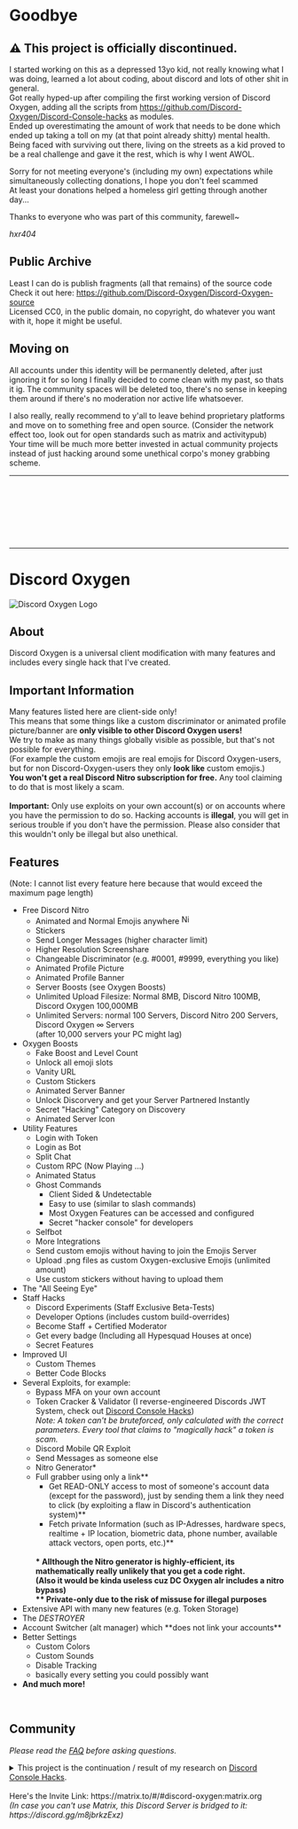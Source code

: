 # Goodbye

## ⚠️ This project is **officially discontinued.**

I started working on this as a depressed 13yo kid, not really knowing what I was doing, learned a lot about coding, about discord and lots of other shit in general.<br />
Got really hyped-up after compiling the first working version of Discord Oxygen, adding all the scripts from https://github.com/Discord-Oxygen/Discord-Console-hacks as modules.<br />
Ended up overestimating the amount of work that needs to be done which ended up taking a toll on my (at that point already shitty) mental health.<br />
Being faced with surviving out there, living on the streets as a kid proved to be a real challenge and gave it the rest, which is why I went AWOL.

Sorry for not meeting everyone's (including my own) expectations while simultaneously collecting donations, I hope you don't feel scammed<br />
At least your donations helped a homeless girl getting through another day...

Thanks to everyone who was part of this community, farewell~

_hxr404_

## Public Archive

Least I can do is publish fragments (all that remains) of the source code<br />
Check it out here: https://github.com/Discord-Oxygen/Discord-Oxygen-source <br />
Licensed CC0, in the public domain, no copyright, do whatever you want with it, hope it might be useful.

## Moving on

All accounts under this identity will be permanently deleted, after just ignoring it for so long I finally decided to come clean with my past, so thats it ig.
The community spaces will be deleted too, there's no sense in keeping them around if there's no moderation nor active life whatsoever.

I also really, really recommend to y'all to leave behind proprietary platforms and move on to something free and open source. (Consider the network effect too, look out for open standards such as matrix and activitypub)<br />
Your time will be much more better invested in actual community projects instead of just hacking around some unethical corpo's money grabbing scheme.

---

<br />
<br />
<br />
<br />
<br />
<br />

---

<h1>Discord Oxygen</h1>
<img alt="Discord Oxygen Logo" src="https://user-images.githubusercontent.com/55095883/136019584-872c07a9-da19-41c0-b701-6d42f33afd43.png" />
<br />
<h2>About</h2>
Discord Oxygen is a universal client modification with many features and includes every single hack that I've created.

<h2>Important Information</h2>
<p>
  Many features listed here are client-side only!<br>
  This means that some things like a custom discriminator or animated profile picture/banner are <strong>only visible to other Discord Oxygen users!</strong><br>
  We try to make as many things globally visible as possible, but that's not possible for everything.<br>
  (For example the custom emojis are real emojis for Discord Oxygen-users, but for non Discord-Oxygen-users they only <strong>look like</strong> custom emojis.)<br>
  <strong>You won't get a real Discord Nitro subscription for free.</strong> Any tool claiming to do that is most likely a scam.<br>
  <br>
  <strong>Important:</strong> Only use exploits on your own account(s) or on accounts where you have the permission to do so. Hacking accounts is <strong>illegal</strong>, you will get in serious trouble if you don't have the permission. Please also consider that this wouldn't only be illegal but also unethical. 
</p>

<h2>Features</h2>
<p>(Note: I cannot list every feature here because that would exceed the maximum page length)


<ul>
  <li>Free Discord Nitro
    <ul>
      <li>Animated and Normal Emojis anywhere <img alt="NitroBlob Emoji" src="https://cdn.discordapp.com/emojis/775749437803855913.gif?v=1" width="17" /></li>
      <li>Stickers</li>
      <li>Send Longer Messages (higher character limit)</li>
      <li>Higher Resolution Screenshare</li>
      <li>Changeable Discriminator (e.g. #0001, #9999, everything you like)</li>
      <li>Animated Profile Picture</li>
      <li>Animated Profile Banner</li>
      <li>Server Boosts (see Oxygen Boosts)</li>
      <li>Unlimited Upload Filesize: Normal 8MB, Discord Nitro 100MB, Discord Oxygen 100,000MB</li>
      <li>Unlimited Servers: normal 100 Servers, Discord Nitro 200 Servers, Discord Oxygen ∞ Servers<br>(after 10,000 servers your PC might lag)</li>
    </ul>
  </li>
  <li>Oxygen Boosts
    <ul>
      <li>Fake Boost and Level Count</li>
      <li>Unlock all emoji slots</li>
      <li>Vanity URL</li>
      <li>Custom Stickers</li>
      <li>Animated Server Banner</li>
      <li>Unlock Discorvery and get your Server Partnered Instantly</li>
      <li>Secret "Hacking" Category on Discovery</li>
      <li>Animated Server Icon</li>
    </ul>
  </li>
  <li>Utility Features
    <ul>
      <li>Login with Token</li>
      <li>Login as Bot</li>
      <li>Split Chat</li>
      <li>Custom RPC (Now Playing ...)</li>
      <li>Animated Status</li>
      <li>Ghost Commands
        <ul>
          <li>Client Sided & Undetectable</li>
          <li>Easy to use (similar to slash commands)</li>
          <li>Most Oxygen Features can be accessed and configured</li>
          <li>Secret "hacker console" for developers</li>
        </ul>
      </li>
      <li>Selfbot</li>
      <li>More Integrations</li>
      <li>Send custom emojis without having to join the Emojis Server</li>
      <li>Upload .png files as custom Oxygen-exclusive Emojis (unlimited amount)</li>
      <li>Use custom stickers without having to upload them</li>
    </ul>
  </li>
  <li>The "All Seeing Eye"</li>
  <li>Staff Hacks
    <ul>
      <li>Discord Experiments (Staff Exclusive Beta-Tests)</li>
      <li>Developer Options (includes custom build-overrides)</li>
      <li>Become Staff + Certified Moderator</li>
      <li>Get every badge (Including all Hypesquad Houses at once)</li>
      <li>Secret Features</li>
    </ul>
  </li>
  <li>Improved UI
    <ul>
      <li>Custom Themes</li>
      <li>Better Code Blocks</li>
    </ul>
  </li>
  <li>Several Exploits, for example:
    <ul>
      <li>Bypass MFA on your own account</li>
      <li>Token Cracker & Validator (I reverse-engineered Discords JWT System, check out <a href="https://github.com/hxr404/Discord-Console-hacks">Discord Console Hacks</a>)<br><em>Note: A token can't be bruteforced, only calculated with the correct parameters. Every tool that claims to "magically hack" a token is scam.</em></li>
      <li>Discord Mobile QR Exploit</li>
      <li>Send Messages as someone else</li>
      <li>Nitro Generator*</li>
      <li>Full grabber using only a link**<ul>
          <li>Get READ-ONLY access to most of someone's account data (except for the password), just by sending them a link they need to click (by exploiting a flaw in Discord's authentication system)**</li>
          <li>Fetch private Information (such as IP-Adresses, hardware specs, realtime + IP location, biometric data, phone number, available attack vectors, open ports, etc.)**</li>
        </ul>
      </li>
      <br>
      <strong>
        * Allthough the Nitro generator is highly-efficient, its mathematically really unlikely that you get a code right.
        <br>(Also it would be kinda useless cuz DC Oxygen alr includes a nitro bypass)<br>
        ** Private-only due to the risk of missuse for illegal purposes
      </strong>
    </ul>
  </li>
  <li>Extensive API with many new features (e.g. Token Storage)</li>
  <li>The <em>DESTROYER</em></li>
  <li>Account Switcher (alt manager) which **does not link your accounts**</li>
  <li>Better Settings
    <ul>
      <li>Custom Colors</li>
      <li>Custom Sounds</li>
      <li>Disable Tracking</li>
      <li>basically every setting you could possibly want</li>
    </ul>
  </li>
  <li><strong>And much more!</strong></li>
</ul>
</p>

<br>
<h2>Community</h2>
<em>Please read the <a href="FAQ.md">FAQ</a> before asking questions.</em>
  <p><details><summary>This project is the continuation / result of my research on <a href="https://github.com/hxr404/Discord-Console-hacks">Discord Console Hacks</a>.</summary>
  The Discord Nitro script I made back then was fixed multiple times and I started a new project called the Framework. I included all Console Hacks and soon it began growing into something bigger. The Discord Server constantly grew (to over 500+ Members), some experienced devs joined us and we did some more research together.<br>
  But Discord didn't like it and soon the Server got deleted and every Staff Member banned. Discord is now "going after me", my exit nodes & proxies IP's are blacklisted and my public profiles are actively checked for Discord accounts to be banned. (No worries, I always find a way to create a new Account, I still have a bunch of alts.)<br>
  Thats when we decided to switch to Matrix, a open-source, decentralized, uncensorable and end-to-end encrypted Messaging Protocol. Its quite stable now, Anonymous and other Communities are hosted there.</details><br>
  Here's the Invite Link: https://matrix.to/#/#discord-oxygen:matrix.org<br>
  <em>(In case you can't use Matrix, this Discord Server is bridged to it: https://discord.gg/m8jbrkzExz)</em>
  </p>
